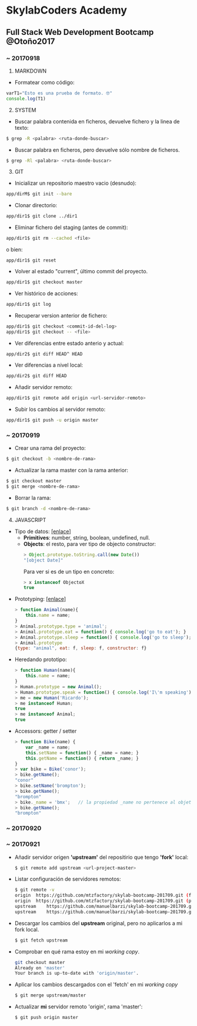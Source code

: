 # SkylabCoders Academy
## Full Stack Web Development Bootcamp @Otoño2017

### ~ 20170918

1. MARKDOWN
- Formatear como código:
```javascript
varT1="Esto es una prueba de formato. 🤓"
console.log(T1)
```

2. SYSTEM
- Buscar palabra contenida en ficheros, devuelve fichero y la linea de texto:
```bash
$ grep -R <palabra> <ruta-donde-buscar>
```
- Buscar palabra en ficheros, pero devuelve sólo nombre de ficheros.
```bash
$ grep -Rl <palabra> <ruta-donde-buscar>
```

3. GIT
- Inicializar un repositorio maestro vacio (desnudo):
```bash
app/dirM$ git init --bare
```
- Clonar directorio:
```bash
app/dir1$ git clone ../dir1
```
- Eliminar fichero del staging (antes de commit):
```bash
app/dir1$ git rm --cached <file>
```
o bien:
```
app/dir1$ git reset
```
- Volver al estado "current", último commit del proyecto.
```bash
app/dir1$ git checkout master
```
- Ver histórico de acciones:
```bash
app/dir1$ git log
```
- Recuperar version anterior de fichero:
```bash
app/dir1$ git checkout <commit-id-del-log>
app/dir1$ git checkout -- <file>
```
- Ver diferencias entre estado anterio y actual:
```bash
app/dir2$ git diff HEAD^ HEAD
```
- Ver diferencias a nivel local:
```bash
app/dir2$ git diff HEAD
```
- Añadir servidor remoto:
```bash
app/dir1$ git remote add origin <url-servidor-remoto>
```
- Subir los cambios al servidor remoto:
```bash
app/dir1$ git push -u origin master
```

### ~ 20170919
- Crear una rama del proyecto:
```bash
$ git checkout -b <nombre-de-rama>
```
- Actualizar la rama master con la rama anterior:
```bash
$ git checkout master
$ git merge <nombre-de-rama>
```
- Borrar la rama:
```bash
$ git branch -d <nombre-de-rama>
```

4. JAVASCRIPT
- Tipo de datos: [[enlace]](https://github.com/juanmaguitar/javascript-notes/blob/master/markdown-en/02-variables-data-types-operators/README.md)
    - **Primitives**: number, string, boolean, undefined, null.
    - **Objects**: el resto, para ver tipo de objecto constructor:
        ```javascript
        > Object.prototype.toString.call(new Date())
        "[object Date]"
        ```
        Para ver si es de un tipo en concreto:
        ```javascript
        > x instanceof ObjectoX
        true
        ```
- Prototyping: [[enlace]](https://github.com/juanmaguitar/javascript-notes/blob/master/markdown-en/09-prototype/README.md)
    ```javascript
    > function Animal(name){
        this.name = name;
    }
    > Animal.prototype.type = 'animal';
    > Animal.prototype.eat = function() { console.log('go to eat'); }
    > Animal.prototype.sleep = function() { console.log('go to sleep'); }
    > Animal.prototype
    {type: "animal", eat: f, sleep: f, constructor: f}
    ```
- Heredando prototipo:
    ```javascript
    > function Human(name){
        this.name = name;
    }
    > Human.prototype = new Animal();
    > Human.prototype.speak = function() { console.log('I\'m speaking'); }
    > me = new Human('Ricardo');
    > me instanceof Human;
    true
    > me instanceof Animal;
    true
    ```
- Accessors: getter / setter
    ```javascript
    > function Bike(name) {
        var _name = name;
        this.setName = function() { _name = name; }
        this.getName = function() { return _name; }
    }
    > var bike = Bike('conor');
    > bike.getName();
    "conor"
    > bike.setName('brompton');
    > bike.getName();
    "brompton"
    > bike._name = 'bmx';   // la propiedad _name no pertenece al objeto, pq es una variable interna, y se crea como propiedad nueva
    > bike.getName();
    "brompton"
    ```

### ~ 20170920
### ~ 20170921
- Añadir servidor origen **'upstream'** del repositirio que tengo **'fork'** local:
    ```bash
    $ git remote add upstream <url-project-master>
    ```
- Listar configuración de servidores remotos:
    ```bash
    $ git remote -v
    origin  https://github.com/mtzfactory/skylab-bootcamp-201709.git (fetch)
    origin  https://github.com/mtzfactory/skylab-bootcamp-201709.git (push)
    upstream    https://github.com/manuelbarzi/skylab-bootcamp-201709.git (fetch)
    upstream    https://github.com/manuelbarzi/skylab-bootcamp-201709.git (push)
    ```
- Descargar los cambios del **upstream** original, pero no aplicarlos a mi fork local.
    ```bash
    $ git fetch upstream
    ```
- Comprobar en qué rama estoy en mi _working copy_.
    ```bash
    git checkout master
    Already on 'master'
    Your branch is up-to-date with 'origin/master'.
    ```
- Aplicar los cambios descargados con el 'fetch' en mi _working copy_
    ```bash
    $ git merge upstream/master
    ```
- Actualizar **mi** servidor remoto 'origin', rama 'master':
    ```bash
    $ git push origin master
    ```


